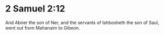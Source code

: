 # 2 Samuel 2:12

And Abner the son of Ner, and the servants of Ishbosheth the son of Saul, went out from Mahanaim to Gibeon.